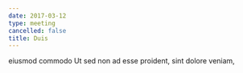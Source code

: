 ```yaml
---
date: 2017-03-12
type: meeting
cancelled: false
title: Duis
---
```

eiusmod commodo Ut sed non ad esse proident, sint dolore veniam,